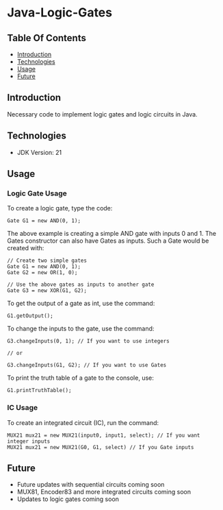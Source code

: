 # Java-Logic-Gates

## Table Of Contents
* [Introduction](#introduction)
* [Technologies](#technologies)
* [Usage](#usage)
* [Future](#future)

## Introduction
Necessary code to implement logic gates and logic circuits in Java.

## Technologies
* JDK Version: 21

## Usage
### Logic Gate Usage
To create a logic gate, type the code:
```
Gate G1 = new AND(0, 1);
```
The above example is creating a simple AND gate with inputs 0 and 1.
The Gates constructor can also have Gates as inputs. Such a Gate would be created with:
```
// Create two simple gates
Gate G1 = new AND(0, 1);
Gate G2 = new OR(1, 0);

// Use the above gates as inputs to another gate
Gate G3 = new XOR(G1, G2);
```
To get the output of a gate as int, use the command:
```
G1.getOutput();
```
To change the inputs to the gate, use the command:
```
G3.changeInputs(0, 1); // If you want to use integers

// or

G3.changeInputs(G1, G2); // If you want to use Gates
```
To print the truth table of a gate to the console, use:
```
G1.printTruthTable();
```
### IC Usage
To create an integrated circuit (IC), run the command:
```
MUX21 mux21 = new MUX21(input0, input1, select); // If you want integer inputs
MUX21 mux21 = new MUX21(G0, G1, select) // If you Gate inputs
```

## Future
- Future updates with sequential circuits coming soon
- MUX81, Encoder83 and more integrated circuits coming soon
- Updates to logic gates coming soon


